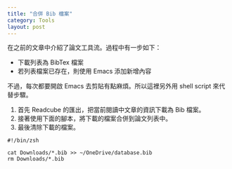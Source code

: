 ```yaml
---
title: "合併 Bib 檔案"
category: Tools
layout: post
---
```


在之前的文章中介紹了論文工具流。過程中有一步如下：

- 下載列表為 BibTex 檔案
- 若列表檔案已存在，則使用 Emacs 添加新增內容

不過，每次都要開啟 Emacs 去剪貼有點麻煩。所以這裡另外用 shell script 來代替步驟。

1. 首先 Readcube 的匯出，把當前閱讀中文章的資訊下載為 Bib 檔案。
2. 接著使用下面的腳本，將下載的檔案合併到論文列表中。
3. 最後清除下載的檔案。

```shell
#!/bin/zsh

cat Downloads/*.bib >> ~/OneDrive/database.bib
rm Downloads/*.bib
```
